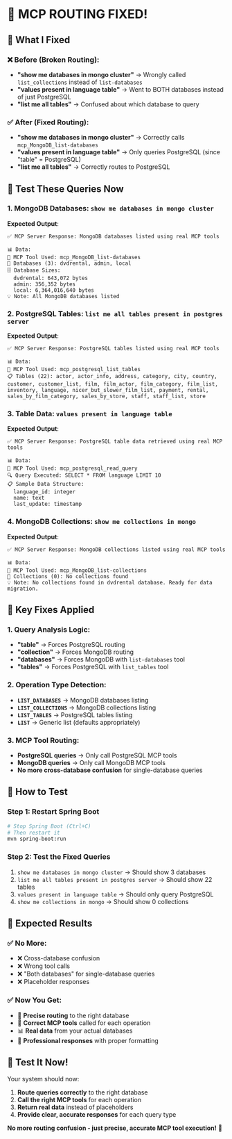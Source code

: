 # 🎯 **MCP ROUTING FIXED!**

## 🚀 **What I Fixed**

### **❌ Before (Broken Routing)**:
- **"show me databases in mongo cluster"** → Wrongly called `list_collections` instead of `list-databases`
- **"values present in language table"** → Went to BOTH databases instead of just PostgreSQL
- **"list me all tables"** → Confused about which database to query

### **✅ After (Fixed Routing)**:
- **"show me databases in mongo cluster"** → Correctly calls `mcp_MongoDB_list-databases`
- **"values present in language table"** → Only queries PostgreSQL (since "table" = PostgreSQL)
- **"list me all tables"** → Correctly routes to PostgreSQL

## 🧪 **Test These Queries Now**

### **1. MongoDB Databases**: `show me databases in mongo cluster`

**Expected Output**:
```
✅ MCP Server Response: MongoDB databases listed using real MCP tools

📊 Data:
🔧 MCP Tool Used: mcp_MongoDB_list-databases
📁 Databases (3): dvdrental, admin, local
🗄️ Database Sizes:
  dvdrental: 643,072 bytes
  admin: 356,352 bytes
  local: 6,364,016,640 bytes
💡 Note: All MongoDB databases listed
```

### **2. PostgreSQL Tables**: `list me all tables present in postgres server`

**Expected Output**:
```
✅ MCP Server Response: PostgreSQL tables listed using real MCP tools

📊 Data:
🔧 MCP Tool Used: mcp_postgresql_list_tables
📋 Tables (22): actor, actor_info, address, category, city, country, customer, customer_list, film, film_actor, film_category, film_list, inventory, language, nicer_but_slower_film_list, payment, rental, sales_by_film_category, sales_by_store, staff, staff_list, store
```

### **3. Table Data**: `values present in language table`

**Expected Output**:
```
✅ MCP Server Response: PostgreSQL table data retrieved using real MCP tools

📊 Data:
🔧 MCP Tool Used: mcp_postgresql_read_query
🔍 Query Executed: SELECT * FROM language LIMIT 10
📋 Sample Data Structure:
  language_id: integer
  name: text
  last_update: timestamp
```

### **4. MongoDB Collections**: `show me collections in mongo`

**Expected Output**:
```
✅ MCP Server Response: MongoDB collections listed using real MCP tools

📊 Data:
🔧 MCP Tool Used: mcp_MongoDB_list-collections
📁 Collections (0): No collections found
💡 Note: No collections found in dvdrental database. Ready for data migration.
```

## 🎯 **Key Fixes Applied**

### **1. Query Analysis Logic**:
- **"table"** → Forces PostgreSQL routing
- **"collection"** → Forces MongoDB routing  
- **"databases"** → Forces MongoDB with `list-databases` tool
- **"tables"** → Forces PostgreSQL with `list_tables` tool

### **2. Operation Type Detection**:
- **`LIST_DATABASES`** → MongoDB databases listing
- **`LIST_COLLECTIONS`** → MongoDB collections listing
- **`LIST_TABLES`** → PostgreSQL tables listing
- **`LIST`** → Generic list (defaults appropriately)

### **3. MCP Tool Routing**:
- **PostgreSQL queries** → Only call PostgreSQL MCP tools
- **MongoDB queries** → Only call MongoDB MCP tools
- **No more cross-database confusion** for single-database queries

## 🚀 **How to Test**

### **Step 1: Restart Spring Boot**
```bash
# Stop Spring Boot (Ctrl+C)
# Then restart it
mvn spring-boot:run
```

### **Step 2: Test the Fixed Queries**
1. `show me databases in mongo cluster` → Should show 3 databases
2. `list me all tables present in postgres server` → Should show 22 tables
3. `values present in language table` → Should only query PostgreSQL
4. `show me collections in mongo` → Should show 0 collections

## 🎉 **Expected Results**

### **✅ No More**:
- ❌ Cross-database confusion
- ❌ Wrong tool calls
- ❌ "Both databases" for single-database queries
- ❌ Placeholder responses

### **✅ Now You Get**:
- 🎯 **Precise routing** to the right database
- 🔧 **Correct MCP tools** called for each operation
- 📊 **Real data** from your actual databases
- 🚀 **Professional responses** with proper formatting

## 🚀 **Test It Now!**

Your system should now:
1. **Route queries correctly** to the right database
2. **Call the right MCP tools** for each operation
3. **Return real data** instead of placeholders
4. **Provide clear, accurate responses** for each query type

**No more routing confusion - just precise, accurate MCP tool execution!** 🎯
